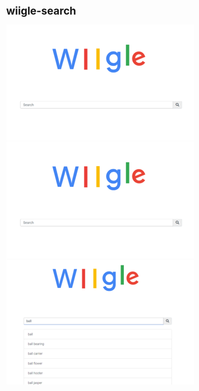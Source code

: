 # wiigle-search
![home_page](/wiigle.png)
![An image](/wiigle.png) <!-- .element height="300px" width="400px" -->
![suggestion page](/wiigle_suggestion.png)

